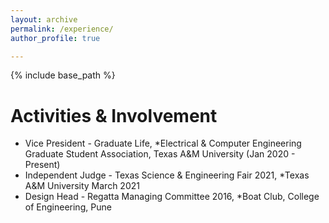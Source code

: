 ```yaml
---
layout: archive
permalink: /experience/
author_profile: true

---
```


{% include base_path %}

Activities & Involvement
======
* Vice President - Graduate Life, *Electrical & Computer Engineering Graduate Student Association, Texas A&M University (Jan 2020 - Present)
* Independent Judge - Texas Science & Engineering Fair 2021, *Texas A&M University March 2021
* Design Head - Regatta Managing Committee 2016, *Boat Club, College of Engineering, Pune

 
 
  



  

  

  

